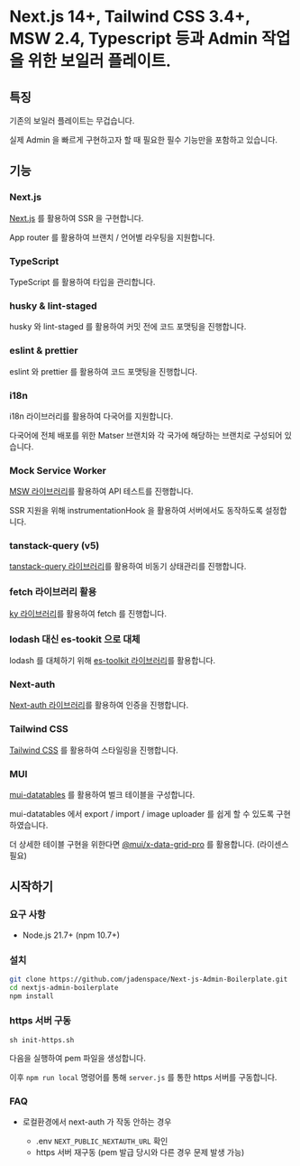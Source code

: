 # Next.js 14+, Tailwind CSS 3.4+, MSW 2.4, Typescript 등과 Admin 작업을 위한 보일러 플레이트.


## 특징
기존의 보일러 플레이트는 무겁습니다.

실제 Admin 을 빠르게 구현하고자 할 때 필요한 필수 기능만을 포함하고 있습니다.


## 기능

### Next.js
[Next.js](https://nextjs.org/) 를 활용하여 SSR 을 구현합니다.

App router 를 활용하여 브랜치 / 언어별 라우팅을 지원합니다.

### TypeScript
TypeScript 를 활용하여 타입을 관리합니다.

### husky & lint-staged
husky 와 lint-staged 를 활용하여 커밋 전에 코드 포맷팅을 진행합니다.

### eslint & prettier
eslint 와 prettier 를 활용하여 코드 포맷팅을 진행합니다.

### i18n
i18n 라이브러리를 활용하여 다국어를 지원합니다.

다국어에 전체 배포를 위한 Matser 브랜치와 각 국가에 해당하는 브랜치로 구성되어 있습니다.

### Mock Service Worker
[MSW 라이브러리](https://mswjs.io/)를 활용하여 API 테스트를 진행합니다.

SSR 지원을 위해 instrumentationHook 을 활용하여 서버에서도 동작하도록 설정합니다.

### tanstack-query (v5)
[tanstack-query 라이브러리](https://tanstack.com/query/latest)를 활용하여 비동기 상태관리를 진행합니다.

### fetch 라이브러리 활용

[ky 라이브러리](https://github.com/sindresorhus/ky)를 활용하여 fetch 를 진행합니다.

### lodash 대신 es-tookit 으로 대체
lodash 를 대체하기 위해 [es-toolkit 라이브러리](https://github.com/toss/es-toolkit)를 활용합니다.

### Next-auth
[Next-auth 라이브러리](https://next-auth.js.org/)를 활용하여 인증을 진행합니다.

### Tailwind CSS
[Tailwind CSS](https://tailwindcss.com/) 를 활용하여 스타일링을 진행합니다.

### MUI
[mui-datatables](https://github.com/gregnb/mui-datatables) 를 활용하여 벌크 테이블을 구성합니다.

mui-datatables 에서 export / import / image uploader 를 쉽게 할 수 있도록 구현하였습니다.

더 상세한 테이블 구현을 위한다면 [@mui/x-data-grid-pro](https://mui.com/x/api/data-grid/data-grid-pro/) 를 활용합니다. (라이센스 필요)


## 시작하기

### 요구 사항

- Node.js 21.7+ (npm 10.7+)

### 설치
```bash
git clone https://github.com/jadenspace/Next-js-Admin-Boilerplate.git
cd nextjs-admin-boilerplate
npm install
```

### https 서버 구동
`sh init-https.sh`

다음을 실행하여 pem 파일을 생성합니다.

이후 `npm run local` 명령어를 통해 `server.js` 를 통한 https 서버를 구동합니다.


### FAQ

- 로컬환경에서 next-auth 가 작동 안하는 경우

  - .env `NEXT_PUBLIC_NEXTAUTH_URL` 확인
  - https 서버 재구동 (pem 발급 당시와 다른 경우 문제 발생 가능)
